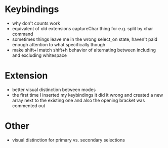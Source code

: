 # Keybindings
- why don't counts work
- equivalent of old extensions captureChar thing for e.g. split by char command
- sometimes things leave me in the wrong select_on state, haven't paid enough attention to what specifically though
- make shift+l match shift+h behavior of alternating between including and excluding whitespace

# Extension
- better visual distinction between modes
- the first time I inserted my keybindings it did it wrong and created a new array next to the existing one and also the opening bracket was commented out

 # Other
- visual distinction for primary vs. secondary selections